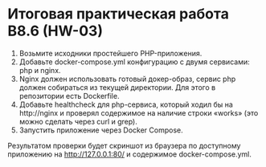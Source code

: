 # Итоговая практическая работа B8.6 (HW-03)

1. Возьмите исходники простейшего PHP-приложения.
2. Добавьте docker-compose.yml конфигурацию с двумя сервисами: php и nginx.
3. Nginx должен использовать готовый докер-образ, сервис php должен собираться из текущей директории. Для этого в репозитории есть Dockerfile.
4. Добавьте healthcheck для php-сервиса, который ходил бы на http://nginx и проверял содержимое на наличие строки «works» (это можно сделать через curl и grep).
5. Запустить приложение через Docker Compose.

Результатом проверки будет скриншот из браузера по доступному приложению на http://127.0.0.1:80/ и содержимое docker-compose.yml.
